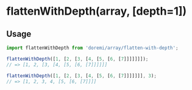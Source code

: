 # flattenWithDepth(array, [depth=1])

## Usage

```js
import flattenWithDepth from 'doremi/array/flatten-with-depth';

flattenWithDepth([1, [2, [3, [4, [5, [6, [7]]]]]]]);
// => [1, 2, [3, [4, [5, [6, [7]]]]]]

flattenWithDepth([1, [2, [3, [4, [5, [6, [7]]]]]]], 3);
// => [1, 2, 3, 4, [5, [6, [7]]]]

```
